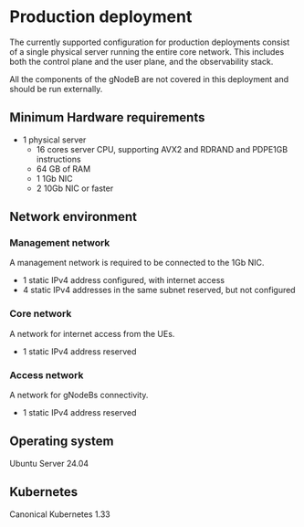 # Production deployment

The currently supported configuration for production deployments consist of a single
physical server running the entire core network. This includes both the control plane
and the user plane, and the observability stack.

All the components of the gNodeB are not covered in this deployment and should be run
externally.

## Minimum Hardware requirements

- 1 physical server
    - 16 cores server CPU, supporting AVX2 and RDRAND and PDPE1GB instructions
    - 64 GB of RAM
    - 1 1Gb NIC
    - 2 10Gb NIC or faster

## Network environment

### Management network

A management network is required to be connected to the 1Gb NIC.

- 1 static IPv4 address configured, with internet access
- 4 static IPv4 addresses in the same subnet reserved, but not configured

### Core network

A network for internet access from the UEs.

- 1 static IPv4 address reserved

### Access network

A network for gNodeBs connectivity.

- 1 static IPv4 address reserved

## Operating system

Ubuntu Server 24.04

## Kubernetes

Canonical Kubernetes 1.33

